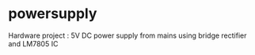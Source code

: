 # powersupply
Hardware project : 5V DC power supply from mains using bridge rectifier and LM7805 IC
